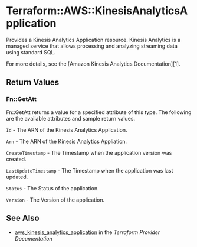 # Terraform::AWS::KinesisAnalyticsApplication

Provides a Kinesis Analytics Application resource. Kinesis Analytics is a managed service that
allows processing and analyzing streaming data using standard SQL.

For more details, see the [Amazon Kinesis Analytics Documentation][1].

## Return Values

### Fn::GetAtt

Fn::GetAtt returns a value for a specified attribute of this type. The following are the available attributes and sample return values.

`Id` - The ARN of the Kinesis Analytics Application.

`Arn` - The ARN of the Kinesis Analytics Appliation.

`CreateTimestamp` - The Timestamp when the application version was created.

`LastUpdateTimestamp` - The Timestamp when the application was last updated.

`Status` - The Status of the application.

`Version` - The Version of the application.

## See Also

* [aws_kinesis_analytics_application](https://www.terraform.io/docs/providers/aws/r/kinesis_analytics_application.html) in the _Terraform Provider Documentation_